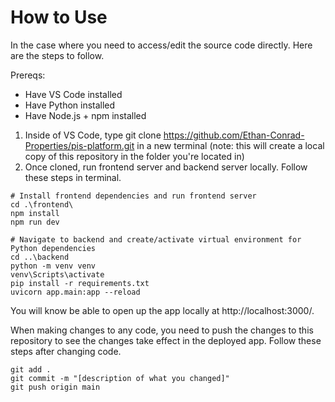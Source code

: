 # How to Use
In the case where you need to access/edit the source code directly. Here are the steps to follow.

Prereqs:
- Have VS Code installed
- Have Python installed
- Have Node.js + npm installed

1. Inside of VS Code, type git clone https://github.com/Ethan-Conrad-Properties/pis-platform.git in a new terminal (note: this will create a local copy of this repository in the folder you're located in)
2. Once cloned, run frontend server and backend server locally. Follow these steps in terminal. 

```
# Install frontend dependencies and run frontend server
cd .\frontend\
npm install
npm run dev

# Navigate to backend and create/activate virtual environment for Python dependencies
cd ..\backend
python -m venv venv
venv\Scripts\activate
pip install -r requirements.txt
uvicorn app.main:app --reload
```

You will know be able to open up the app locally at http://localhost:3000/.

When making changes to any code, you need to push the changes to this repository to see the changes take effect in the deployed app.
Follow these steps after changing code.
```
git add .
git commit -m "[description of what you changed]"
git push origin main
```
